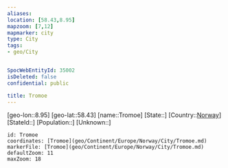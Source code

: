 ```yaml
---
aliases: 
location: [58.43,8.95]
mapzoom: [7,12] 
mapmarker: city 
type: City
tags:
- geo/City


SpocWebEntityId: 35002
isDeleted: false
confidential: public

title: Tromoe
---
```

[geo-lon::8.95]
[geo-lat::58.43]
[name::Tromoe]
[State::]
[Country::[Norway](geo/Continent/Europe/Norway.md)]
[StateId::]
[Population::]
[Unknown::]


```leaflet
id: Tromoe
coordinates: [Tromoe](geo/Continent/Europe/Norway/City/Tromoe.md)
markerFile: [Tromoe](geo/Continent/Europe/Norway/City/Tromoe.md)
defaultZoom: 11 
maxZoom: 18
```


